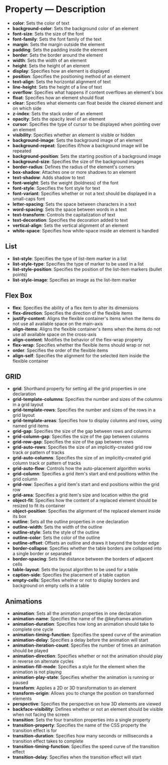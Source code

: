 # Property — Description
- **color**: Sets the color of text
- **background-color**: Sets the background color of an element
- **font-size**: Sets the size of the font
- **font-family**: Sets the font family of the text
- **margin**: Sets the margin outside the element
- **padding**: Sets the padding inside the element
- **border**: Sets the border around the element
- **width**: Sets the width of an element
- **height**: Sets the height of an element
- **display**: Specifies how an element is displayed
- **position**: Specifies the positioning method of an element
- **text-align**: Sets the horizontal alignment of text
- **line-height**: Sets the height of a line of text
- **overflow**: Specifies what happens if content overflows an element's box
- **float**: Specifies how an element should float
- **clear**: Specifies what elements can float beside the cleared element and on which side
- **z-index**: Sets the stack order of an element
- **opacity**: Sets the opacity level of an element
- **cursor**: Specifies the type of cursor to be displayed when pointing over an element
- **visibility**: Specifies whether an element is visible or hidden
- **background-image**: Sets the background image of an element
- **background-repeat**: Specifies if/how a background image will be repeated
- **background-position**: Sets the starting position of a background image
- **background-size**: Specifies the size of the background images
- **border-radius**: Defines the radius of the element's corners
- **box-shadow**: Attaches one or more shadows to an element
- **text-shadow**: Adds shadow to text
- **font-weight**: Sets the weight (boldness) of the font
- **font-style**: Specifies the font style for text
- **font-variant**: Specifies whether or not a text should be displayed in a small-caps font
- **letter-spacing**: Sets the space between characters in a text
- **word-spacing**: Sets the space between words in a text
- **text-transform**: Controls the capitalization of text
- **text-decoration**: Specifies the decoration added to text
- **vertical-align**: Sets the vertical alignment of an element
- **white-space**: Specifies how white-space inside an element is handled

## List
- **list-style**: Specifies the type of list-item marker in a list
- **list-style-type**: Specifies the type of marker to be used in a list
- **list-style-position**: Specifies the position of the list-item markers (bullet points)
- **list-style-image**: Specifies an image as the list-item marker

## Flex Box
- **flex**: Specifies the ability of a flex item to alter its dimensions
- **flex-direction**: Specifies the direction of the flexible items
- **justify-content**: Aligns the flexible container's items when the items do not use all available space on the main-axis
- **align-items**: Aligns the flexible container's items when the items do not use all available space on the cross-axis
- **align-content**: Modifies the behavior of the flex-wrap property
- **flex-wrap**: Specifies whether the flexible items should wrap or not
- **order**: Specifies the order of the flexible items
- **align-self**: Specifies the alignment for the selected item inside the flexible container

## GRID
- **grid**: Shorthand property for setting all the grid properties in one declaration
- **grid-template-columns**: Specifies the number and sizes of the columns in a grid layout
- **grid-template-rows**: Specifies the number and sizes of the rows in a grid layout
- **grid-template-areas**: Specifies how to display columns and rows, using named grid items
- **grid-gap**: Specifies the size of the gap between rows and columns
- **grid-column-gap**: Specifies the size of the gap between columns
- **grid-row-gap**: Specifies the size of the gap between rows
- **grid-auto-rows**: Specifies the size of an implicitly-created grid row track or pattern of tracks
- **grid-auto-columns**: Specifies the size of an implicitly-created grid column track or pattern of tracks
- **grid-auto-flow**: Controls how the auto-placement algorithm works
- **grid-column**: Specifies a grid item's start and end positions within the grid column
- **grid-row**: Specifies a grid item's start and end positions within the grid row
- **grid-area**: Specifies a grid item's size and location within the grid
- **object-fit**: Specifies how the content of a replaced element should be resized to fit its container
- **object-position**: Specifies the alignment of the replaced element inside its box
- **outline**: Sets all the outline properties in one declaration
- **outline-width**: Sets the width of the outline
- **outline-style**: Sets the style of the outline
- **outline-color**: Sets the color of the outline
- **outline-offset**: Offsets an outline and draws it beyond the border edge
- **border-collapse**: Specifies whether the table borders are collapsed into a single border or separated
- **border-spacing**: Sets the distance between the borders of adjacent cells
- **table-layout**: Sets the layout algorithm to be used for a table
- **caption-side**: Specifies the placement of a table caption
- **empty-cells**: Specifies whether or not to display borders and background on empty cells in a table

## Animations
- **animation**: Sets all the animation properties in one declaration
- **animation-name**: Specifies the name of the @keyframes animation
- **animation-duration**: Specifies how long an animation should take to complete one cycle
- **animation-timing-function**: Specifies the speed curve of the animation
- **animation-delay**: Specifies a delay before the animation will start
- **animation-iteration-count**: Specifies the number of times an animation should be played
- **animation-direction**: Specifies whether or not the animation should play in reverse on alternate cycles
- **animation-fill-mode**: Specifies a style for the element when the animation is not playing
- **animation-play-state**: Specifies whether the animation is running or paused
- **transform**: Applies a 2D or 3D transformation to an element
- **transform-origin**: Allows you to change the position on transformed elements
- **perspective**: Specifies the perspective on how 3D elements are viewed
- **backface-visibility**: Defines whether or not an element should be visible when not facing the screen
- **transition**: Sets the four transition properties into a single property
- **transition-property**: Specifies the name of the CSS property the transition effect is for
- **transition-duration**: Specifies how many seconds or milliseconds a transition effect takes to complete
- **transition-timing-function**: Specifies the speed curve of the transition effect
- **transition-delay**: Specifies when the transition effect will start

